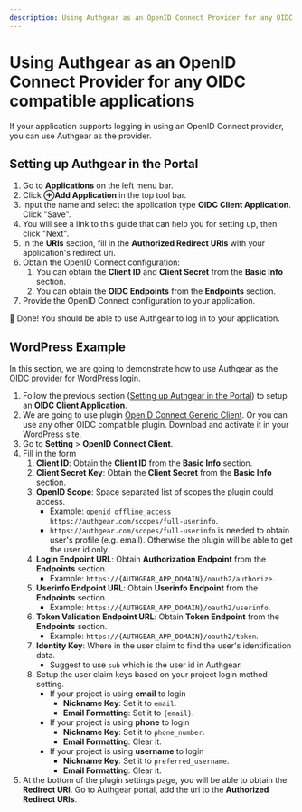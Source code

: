 ```yaml
---
description: Using Authgear as an OpenID Connect Provider for any OIDC compatible applications.
---
```


# Using Authgear as an OpenID Connect Provider for any OIDC compatible applications

If your application supports logging in using an OpenID Connect provider, you can use Authgear as the provider.

## Setting up Authgear in the Portal

1. Go to **Applications** on the left menu bar.
1. Click **⊕Add Application** in the top tool bar.
1. Input the name and select the application type **OIDC Client Application**. Click "Save".
1. You will see a link to this guide that can help you for setting up, then click "Next".
1. In the **URIs** section, fill in the **Authorized Redirect URIs** with your application's redirect uri.
1. Obtain the OpenID Connect configuration:
    1. You can obtain the **Client ID** and **Client Secret** from the **Basic Info** section.
    1. You can obtain the **OIDC Endpoints** from the **Endpoints** section.
1. Provide the OpenID Connect configuration to your application.

🎉 Done! You should be able to use Authgear to log in to your application.

## WordPress Example

In this section, we are going to demonstrate how to use Authgear as the OIDC provider for WordPress login.

1. Follow the previous section ([Setting up Authgear in the Portal](#setting-up-authgear-in-the-portal)) to setup an **OIDC Client Application**.
1. We are going to use plugin [OpenID Connect Generic Client](https://wordpress.org/plugins/daggerhart-openid-connect-generic/). Or you can use any other OIDC compatible plugin. Download and activate it in your WordPress site.
1. Go to **Setting** > **OpenID Connect Client**.
1. Fill in the form
    1. **Client ID**: Obtain the **Client ID** from the **Basic Info** section.
    1. **Client Secret Key**: Obtain the **Client Secret** from the **Basic Info** section.
    1. **OpenID Scope**: Space separated list of scopes the plugin could access.
        - Example: `openid offline_access https://authgear.com/scopes/full-userinfo`.
        - `https://authgear.com/scopes/full-userinfo` is needed to obtain user's profile (e.g. email). Otherwise the plugin will be able to get the user id only.
    1. **Login Endpoint URL**: Obtain **Authorization Endpoint** from the **Endpoints** section.
        - Example: `https://{AUTHGEAR_APP_DOMAIN}/oauth2/authorize`.
    1. **Userinfo Endpoint URL**: Obtain **Userinfo Endpoint** from the **Endpoints** section.
        - Example: `https://{AUTHGEAR_APP_DOMAIN}/oauth2/userinfo`.
    1. **Token Validation Endpoint URL**: Obtain **Token Endpoint** from the **Endpoints** section.
        - Example: `https://{AUTHGEAR_APP_DOMAIN}/oauth2/token`.
    1. **Identity Key**: Where in the user claim to find the user's identification data.
        - Suggest to use `sub` which is the user id in Authgear.
    1. Setup the user claim keys based on your project login method setting.
        - If your project is using **email** to login
            - **Nickname Key**: Set it to `email`.
            - **Email Formatting**: Set it to `{email}`.
        - If your project is using **phone** to login
            - **Nickname Key**: Set it to `phone_number`.
            - **Email Formatting**: Clear it.
        - If your project is using **username** to login
            - **Nickname Key**: Set it to `preferred_username`.
            - **Email Formatting**: Clear it.
1. At the bottom of the plugin settings page, you will be able to obtain the **Redirect URI**. Go to Authgear portal, add the uri to the **Authorized Redirect URIs**.
